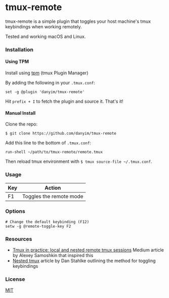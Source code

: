 # tmux-remote

tmux-remote is a simple plugin that toggles your host machine's tmux keybindings when working remotely.

Tested and working macOS and Linux.

### Installation

#### Using TPM
Install using [tpm](https://github.com/tmux-plugins/tpm) (tmux Plugin Manager)

By adding the following in your `.tmux.conf`:

    set -g @plugin 'danyim/tmux-remote'

Hit `prefix + I` to fetch the plugin and source it. That's it!

#### Manual Install

Clone the repo:

    $ git clone https://github.com/danyim/tmux-remote

Add this line to the bottom of `.tmux.conf`:

    run-shell ~/path/to/tmux-remote/remote.tmux

Then reload tmux environment with `$ tmux source-file ~/.tmux.conf`.

### Usage

| Key           | Action        |
| ------------- | ------------- |
| F1           | Toggles the remote mode  |

### Options

    # Change the default keybinding (F12)
    setw -g @remote-toggle-key F2

### Resources

- [Tmux in practice: local and nested remote tmux sessions](https://medium.freecodecamp.org/tmux-in-practice-local-and-nested-remote-tmux-sessions-4f7ba5db8795)
  Medium article by Alexey Samoshkin that inspired this
- [Nested tmux](http://stahlke.org/dan/tmux-nested/)
  article by Dan Stahlke outlining the method for toggling keybindings

### License

[MIT](LICENSE.md)
